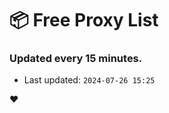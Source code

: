# :package: Free Proxy List
### Updated every 15 minutes.

- Last updated: `2024-07-26 15:25`

:heart:
